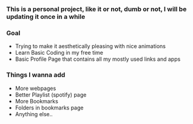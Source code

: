 ### This is a personal project, like it or not, dumb or not, I will be updating it once in a while

### Goal
- Trying to make it aesthetically pleasing with nice animations
- Learn Basic Coding in my free time
- Basic Profile Page that contains all my mostly used links and apps

### Things I wanna add
- More webpages
- Better Playlist (spotify) page
- More Bookmarks
- Folders in bookmarks page
- Anything else..
